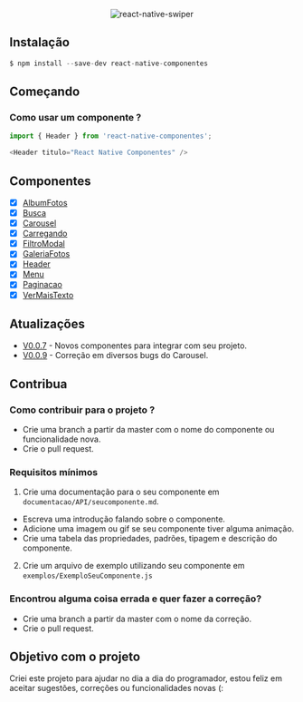 <p align="center">
    <img alt="react-native-swiper" src="https://raw.githubusercontent.com/vitoralvesdev/react-native-componentes/c7e7a24a79959e38b2a051faafd1790fc8be844b/src/imgs/react-native-componentes-vitor-alves.jpg" >
</p>

## Instalação

```js
$ npm install --save-dev react-native-componentes 
```

## Começando

### Como usar um componente ?

```js
import { Header } from 'react-native-componentes';

<Header titulo="React Native Componentes" />
```

## Componentes 

- [x] [AlbumFotos](https://github.com/vitoralvesdev/react-native-componentes/blob/master/documentacao/API/albumfotos.md)
- [x] [Busca](https://github.com/vitoralvesdev/react-native-componentes/blob/master/documentacao/API/busca.md)
- [x] [Carousel](https://github.com/vitoralvesdev/react-native-componentes/blob/master/documentacao/API/carousel.md)
- [x] [Carregando](https://github.com/vitoralvesdev/react-native-componentes/blob/master/documentacao/API/carregando.md)
- [x] [FiltroModal](https://github.com/vitoralvesdev/react-native-componentes/blob/master/documentacao/API/filtromodal.md)
- [x] [GaleriaFotos](https://github.com/vitoralvesdev/react-native-componentes/blob/master/documentacao/API/galeriafotos.md)
- [x] [Header](https://github.com/vitoralvesdev/react-native-componentes/blob/master/documentacao/API/header.md)
- [x] [Menu](https://github.com/vitoralvesdev/react-native-componentes/blob/master/documentacao/API/menu.md)
- [x] [Paginacao](https://github.com/vitoralvesdev/react-native-componentes/blob/master/documentacao/API/paginacao.md)
- [x] [VerMaisTexto](https://github.com/vitoralvesdev/react-native-componentes/blob/master/documentacao/API/vermaistexto.md)

## Atualizações

- [V0.0.7](https://github.com/vitoralvesdev/react-native-componentes/releases/tag/0.0.7) - Novos componentes para integrar com seu projeto.
- [V0.0.9](https://github.com/vitoralvesdev/react-native-componentes/releases/tag/0.0.9) - Correção em diversos bugs do Carousel.

## Contribua

### Como contribuir para o projeto ?

- Crie uma branch a partir da master com o nome do componente ou funcionalidade nova.
- Crie o pull request.

### Requisitos mínimos

1. Crie uma documentação para o seu componente em `documentacao/API/seucomponente.md`.
- Escreva uma introdução falando sobre o componente.
- Adicione uma imagem ou gif se seu componente tiver alguma animação.
- Crie uma tabela das propriedades, padrões, tipagem e descrição do componente.

2. Crie um arquivo de exemplo utilizando seu componente em `exemplos/ExemploSeuComponente.js`

### Encontrou alguma coisa errada e quer fazer a correção?

- Crie uma branch a partir da master com o nome da correção.
- Crie o pull request.


## Objetivo com o projeto

Criei este projeto para ajudar no dia a dia do programador, estou feliz em aceitar sugestões, correções ou funcionalidades novas (:

